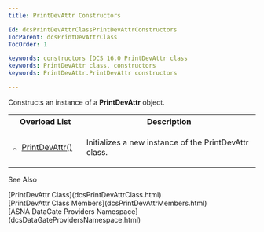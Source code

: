 ```yaml
---
title: PrintDevAttr Constructors

Id: dcsPrintDevAttrClassPrintDevAttrConstructors
TocParent: dcsPrintDevAttrClass
TocOrder: 1

keywords: constructors [DCS 16.0 PrintDevAttr class
keywords: PrintDevAttr class, constructors
keywords: PrintDevAttr.PrintDevAttr constructors

---
```


Constructs an instance of a **PrintDevAttr** object.
<br />

<table class="dtTABLE" id="table4" style="border-spacing: 0px" cellspacing="0" x-use-null-cells="x-use-null-cells">
          <colgroup span="1">
            <col span="1" style="WIDTH: 30%" />
            <col span="1" style="WIDTH: 70%" />
          </colgroup>
          <tr>
            <th colspan="1" rowspan="1">
							Overload List</th>
            <th colspan="1" rowspan="1">
							Description</th>
          </tr>
          <tr>
            <td colspan="1" rowspan="1">

<img height="11" alt="public property" src="../Images/PUBLIC%20METHOD.GIF" width="15" border="0" x-maintain-ratio="TRUE" /> [ PrintDevAttr()](dcsPrintDevAttrClassPrintDevAttrConstructor.html) 
</td>
            <td colspan="1" rowspan="1">

Initializes a new instance of the PrintDevAttr class.
</td>
          </tr>
</table>

See Also

<dl />
      [PrintDevAttr Class](dcsPrintDevAttrClass.html)
      <br />
      [PrintDevAttr Class Members](dcsPrintDevAttrMembers.html)
      <br />
      [ASNA DataGate Providers Namespace](dcsDataGateProvidersNamespace.html)


